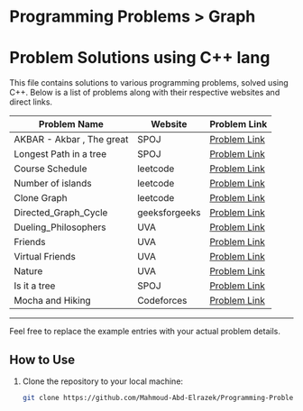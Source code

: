 # Programming Problems > Graph

# Problem Solutions using C++ lang

This file contains solutions to various programming problems, solved using C++. Below is a list of problems along with their respective websites and direct links.

| Problem Name               | Website       | Problem Link                                          |
|----------------------------|---------------|-------------------------------------------------------|
| AKBAR - Akbar , The great          | SPOJ      | [Problem Link](https://www.spoj.com/problems/AKBAR/)|
| Longest Path in a tree          | SPOJ    | [Problem Link](https://www.spoj.com/problems/PT07Z/) |
| Course Schedule          | leetcode    | [Problem Link](https://leetcode.com/problems/course-schedule/) |
| Number of islands          | leetcode    | [Problem Link](https://leetcode.com/problems/number-of-islands) |
| Clone Graph          | leetcode    | [Problem Link](https://leetcode.com/problems/clone-graph) |
| Directed_Graph_Cycle          | geeksforgeeks       | [Problem Link](https://www.geeksforgeeks.org/problems/detect-cycle-in-a-directed-graph/1) |
| Dueling_Philosophers          | UVA      | [Problem Link](https://vjudge.net/problem/UVALive-6195#google_vignette) |
| Friends          | UVA    | [Problem Link](https://vjudge.net/problem/UVA-10608#google_vignette) |
| Virtual Friends          | UVA    | [Problem Link](https://vjudge.net/problem/UVA-11503) |
| Nature          | UVA    | [Problem Link](https://vjudge.net/problem/UVA-10685) |
| Is it a tree          | SPOJ    | [Problem Link](https://vjudge.net/problem/SPOJ-PT07Y) |
| Mocha and Hiking          | Codeforces    | [Problem Link](https://codeforces.com/problemset/problem/1559/C) |

---

Feel free to replace the example entries with your actual problem details.

## How to Use
1. Clone the repository to your local machine:
   ```bash
   git clone https://github.com/Mahmoud-Abd-Elrazek/Programming-Problems.git